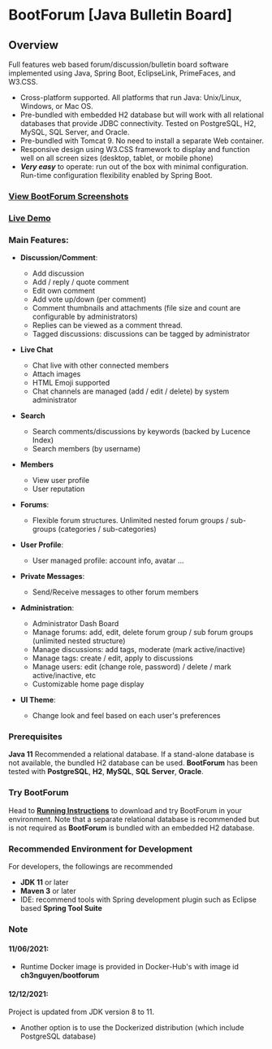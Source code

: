 # BootForum [Java Bulletin Board]

## Overview
Full features web based forum/discussion/bulletin board software implemented using Java, Spring Boot, EclipseLink, PrimeFaces, and W3.CSS.

* Cross-platform supported. All platforms that run Java: Unix/Linux, Windows, or Mac OS.
* Pre-bundled with embedded H2 database but will work with all relational databases that provide JDBC connectivity. Tested on PostgreSQL, H2, MySQL, SQL Server, and Oracle.
* Pre-bundled with Tomcat 9. No need to install a separate Web container.
* Responsive design using W3.CSS framework to display and function well on all screen sizes (desktop, tablet, or mobile phone)
* _**Very easy**_ to operate: run out of the box with minimal configuration. Run-time configuration flexibility enabled by Spring Boot.

###  [**View BootForum Screenshots**](Screenshots.md "Screenshots")

### [**Live Demo**](http://52.87.177.125/BootForum "BootForum Demo")

### Main Features:

* **Discussion/Comment**:
  * Add discussion
  * Add / reply / quote comment
  * Edit own comment
  * Add vote up/down (per comment)
  * Comment thumbnails and attachments (file size and count are configurable by administrators)
  * Replies can be viewed as a comment thread.
  * Tagged discussions: discussions can be tagged by administrator

* **Live Chat**
  * Chat live with other connected members
  * Attach images
  * HTML Emoji supported
  * Chat channels are managed (add / edit / delete) by system administrator

* **Search**
  * Search comments/discussions by keywords (backed by Lucence Index)
  * Search members (by username)

* **Members**
  * View user profile
  * User reputation

* **Forums**:
  * Flexible forum structures. Unlimited nested forum groups / sub-groups (categories / sub-categories)

* **User Profile**:
  * User managed profile: account info, avatar ...

* **Private Messages**:
  * Send/Receive messages to other forum members 

* **Administration**:
  * Administrator Dash Board
  * Manage forums: add, edit, delete forum group / sub forum groups (unlimited nested structure)
  * Manage discussions: add tags, moderate (mark active/inactive)
  * Manage tags: create / edit, apply to discussions
  * Manage users: edit (change role, password) / delete / mark active/inactive, etc
  * Customizable home page display

* **UI Theme**: 
  * Change look and feel based on each user's preferences
  
### Prerequisites
**Java 11**
Recommended a relational database. If a stand-alone database is not available, the bundled H2 database can be used. **BootForum** has been tested with **PostgreSQL**, **H2**, **MySQL**, **SQL Server**, **Oracle**.

### Try BootForum
Head to [**Running Instructions**](Running.md "Running Instructions") to download and try BootForum in your environment. Note that a separate relational database is recommended but is not required as **BootForum** is bundled with an embedded H2 database.

### Recommended Environment for Development
For developers, the followings are recommended
* **JDK 11** or later
* **Maven 3** or later
* IDE: recommend tools with Spring development plugin such as Eclipse based **Spring Tool Suite**

### Note

#### 11/06/2021:
* Runtime Docker image is provided in Docker-Hub's with image id **ch3nguyen/bootforum**
 
#### 12/12/2021:
Project is updated from JDK version 8 to 11.
* Another option is to use the Dockerized distribution (which include PostgreSQL database)
